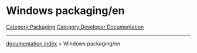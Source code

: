 # Windows packaging/en
[Category:Packaging](Category:Packaging.md) [Category:Developer Documentation](Category:Developer_Documentation.md)

---
[documentation index](../README.md) > Windows packaging/en
